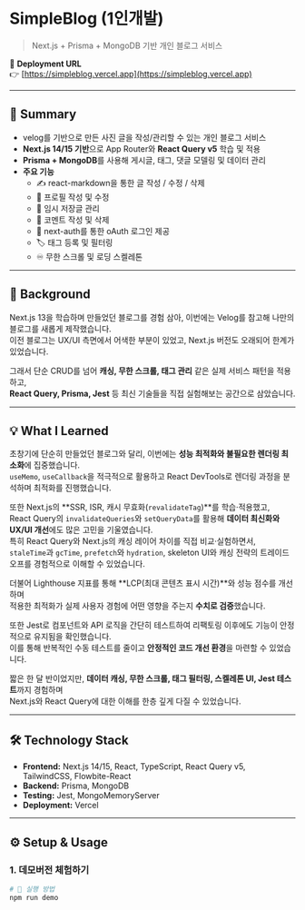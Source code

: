 # SimpleBlog (1인개발)
> Next.js + Prisma + MongoDB 기반 개인 블로그 서비스  

🔗 **Deployment URL**  
👉 [https://simpleblog.vercel.app](https://simpleblog.vercel.app)  

---

## 📌 Summary
- velog를 기반으로 만든 사진 글을 작성/관리할 수 있는 개인 블로그 서비스  
- **Next.js 14/15 기반**으로 App Router와 **React Query v5** 학습 및 적용  
- **Prisma + MongoDB**를 사용해 게시글, 태그, 댓글 모델링 및 데이터 관리  
- **주요 기능**
  - ✍️ react-markdown을 통한 글 작성 / 수정 / 삭제
  - 👤 프로필 작성 및 수정
  - 📝 임시 저장글 관리
  - 💬 코멘트 작성 및 삭제
  - 🔑 next-auth를 통한 oAuth 로그인 제공
  - 🏷️ 태그 등록 및 필터링
  - ♾️ 무한 스크롤 및 로딩 스켈레톤

---

## 📖 Background
Next.js 13을 학습하며 만들었던 블로그를 경험 삼아, 이번에는 Velog를 참고해 나만의 블로그를 새롭게 제작했습니다.  
이전 블로그는 UX/UI 측면에서 어색한 부분이 있었고, Next.js 버전도 오래되어 한계가 있었습니다.  

그래서 단순 CRUD를 넘어 **캐싱, 무한 스크롤, 태그 관리** 같은 실제 서비스 패턴을 적용하고,  
**React Query, Prisma, Jest** 등 최신 기술들을 직접 실험해보는 공간으로 삼았습니다.  

---

## 💡 What I Learned
초창기에 단순히 만들었던 블로그와 달리, 이번에는 **성능 최적화와 불필요한 렌더링 최소화**에 집중했습니다.  
`useMemo`, `useCallback`을 적극적으로 활용하고 React DevTools로 렌더링 과정을 분석하며 최적화를 진행했습니다.  

또한 Next.js의 **SSR, ISR, 캐시 무효화(`revalidateTag`)**를 학습·적용했고,  
React Query의 `invalidateQueries`와 `setQueryData`를 활용해 **데이터 최신화와 UX/UI 개선**에도 많은 고민을 기울였습니다.  
특히 React Query와 Next.js의 캐싱 레이어 차이를 직접 비교·실험하면서,  
`staleTime`과 `gcTime`, `prefetch`와 `hydration`, skeleton UI와 캐싱 전략의 트레이드오프를 경험적으로 이해할 수 있었습니다.  

더불어 Lighthouse 지표를 통해 **LCP(최대 콘텐츠 표시 시간)**와 성능 점수를 개선하며  
적용한 최적화가 실제 사용자 경험에 어떤 영향을 주는지 **수치로 검증**했습니다.  

또한 Jest로 컴포넌트와 API 로직을 간단히 테스트하여 리팩토링 이후에도 기능이 안정적으로 유지됨을 확인했습니다.  
이를 통해 반복적인 수동 테스트를 줄이고 **안정적인 코드 개선 환경**을 마련할 수 있었습니다.  

짧은 한 달 반이었지만, **데이터 캐싱, 무한 스크롤, 태그 필터링, 스켈레톤 UI, Jest 테스트**까지 경험하며  
Next.js와 React Query에 대한 이해를 한층 깊게 다질 수 있었습니다.

---

## 🛠 Technology Stack
- **Frontend:** Next.js 14/15, React, TypeScript, React Query v5, TailwindCSS, Flowbite-React  
- **Backend:** Prisma, MongoDB  
- **Testing:** Jest, MongoMemoryServer  
- **Deployment:** Vercel  

---

## ⚙️ Setup & Usage

### 1. 데모버전 체험하기
```bash
# 🚀 실행 방법
npm run demo

